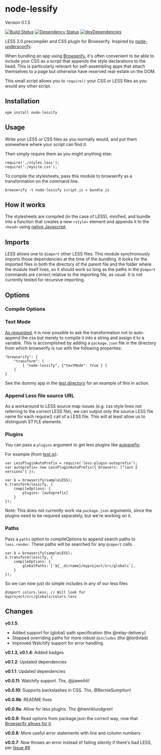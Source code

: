 node-lessify
============
Version 0.1.5

[![Build Status](https://travis-ci.org/wilson428/node-lessify.png)](https://travis-ci.org/wilson428/node-lessify)
[![Dependency Status](https://david-dm.org/wilson428/node-lessify.svg)](https://david-dm.org/wilson428/node-lessify)
[![devDependencies](https://david-dm.org/wilson428/node-lessify/dev-status.svg)](https://david-dm.org/wilson428/node-lessify#info=devDependencies)

LESS 2.0 precompiler and CSS plugin for Browserify. Inspired by [node-underscorify](https://github.com/maxparm/node-underscorify).

When bundling an app using [Browserify](http://browserify.org/), it's often convenient to be able to include your CSS as a script that appends the style declarations to the head. This is particularly relevant for self-assembling apps that attach themselves to a page but otherwise have reserved real-estate on the DOM.

This small script allows you to `require()` your CSS or LESS files as you would any other script.

## Installation

```
npm install node-lessify
```

## Usage
Write your LESS or CSS files as you normally would, and put them somewhere where your script can find it.

Then simply require them as you might anything else:

```
require('./styles.less');
require('./mysite.css');
```

To compile the stylesheets, pass this module to browserify as a transformation on the command line.

```
browserify -t node-lessify script.js > bundle.js
```

## How it works

The stylesheets are compiled (in the case of LESS), minified, and bundle into a function that creates a new `<style>` element and appends it to the `<head>` using [native Javascript](http://stackoverflow.com/questions/524696/how-to-create-a-style-tag-with-javascript).

## Imports
LESS allows one to ```@import``` other LESS files. This module synchronously imports those dependencies at the time of the bundling. It looks for the imported files in both the directory of the parent file and the folder where the module itself lives, so it should work so long as the paths in the ```@import``` commands are correct relative to the importing file, as usual. It is not currently tested for recursive importing.

## Options

### Compile Options


### Text Mode
[As requested](https://github.com/wilson428/node-lessify/issues/1), it is now possible to ask the transformation not to auto-append the css but merely to compile it into a string and assign it to a variable. This is accomplished by adding a `package.json` file in the directory from which browserify is run with the following properties:

```
"browserify": {
	"transform": [
		[ "node-lessify", {"textMode": true } ]
	]
}
```

See the dummy app in the [test directory](/test) for an example of this in action.

### Append Less file source URL
As a workaround to LESS source map issues (e.g. css style lines not referring to the correct LESS file), we can output
 only the source LESS file name for each require() call of a LESS file. This will at least allow us to distinguish
 STYLE elements.

### Plugins
You can pass a `plugins` argument to get less plugins like [autoprefix](https://www.npmjs.com/package/less-plugin-autoprefix):

For example (from [test.js](test/test.js)):

```
var LessPluginAutoPrefix = require('less-plugin-autoprefix');
var autoprefix= new LessPluginAutoPrefix({ browsers: ["last 2 versions"] });

var b = browserify(sampleLESS);
b.transform(lessify, {
	compileOptions: {
		plugins: [autoprefix]
	}
});
```

Note: This does not currently work via `package.json` arguments, since the plugins need to be required separately, but we're working on it.

### Paths
Pass a `paths` option to compileOptions to append search paths to `less.render`.  These paths will be searched for any `@import` calls.

```
var b = browserify(sampleLESS);
b.transform(lessify, {
	compileOptions: {
		globalPaths: [`${__dirname}/myproject/src/globals`],
	}
});
```

So we can now just do simple includes in any of our less files

`@import colors.less; // Will look for myproject/src/globals/colors.less`



## Changes

**v0.1.5**:
- Added support for (global) path specification (thx @relay-delivery)	
- Stopped overriding paths for more robust `@includes` (thx @lordvlad)
- Improved Watchify support for error handling.

**v0.1.3, v0.1.4**: Added badges

**v0.1.2**: Updated dependencies

**v0.1.1**: Updated dependencies

**v0.0.11**: Watchify support. Thx, @jiaweihli!

**v0.0.10**: Supports backslashes in CSS. Thx, @BernieSumption!

**v0.0.9b**: README fixes

**v0.0.9a**: Allow for less plugins. Thx @henriklundgren!

**v0.0.9**: Read options from package.json the correct way, now that [Browserify allows for it](https://github.com/substack/node-browserify#btransformtr-opts).

**v0.0.8**: More useful error statements with line and column numbers

**v0.0.7**: Now throws an error instead of failing silently if there's bad LESS, per [Issue #8](https://github.com/wilson428/node-lessify/issues/8)
